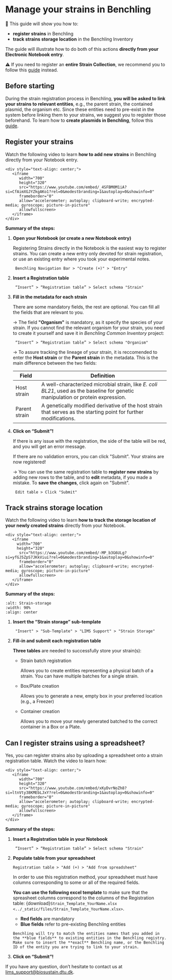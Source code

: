 # Manage your strains in Benchling

 🎯 This guide will show you how to:
 - **register strains** in Benchling
 - **track strains storage location** in the Benchling Inventory

The guide will illustrate how to do both of this actions **directly from your Electronic Notebook entry**.

 
⚠️ If you need to register an **entire Strain Collection**, we recommend you to follow this [guide](strain_collection.md) instead.

## Before starting

During the strain registration process in Benchling, **you will be asked to link your strains to relevant entities**, e.g., the parent strain, the contained plasmid, the organism etc.
Since these entities need to pre-exist in the system before linking them to your strains, we suggest you to register those beforehand. 
To learn how to **create plasmids in Benchling**, follow this [guide](sequence_creation.md). 

## Register your strains
Watch the following video to learn **how to add new strains** in Benchling directly from your Notebook entry.

````{raw} html
<div style="text-align: center;">
   <iframe 
      width="700" 
      height="320" 
      src="https://www.youtube.com/embed/_4SFBM0M1iA?si=CfAimXGJYZkgAKo1?rel=0&modestbranding=1&autoplay=0&showinfo=0" 
      frameborder="0" 
      allow="accelerometer; autoplay; clipboard-write; encrypted-media; gyroscope; picture-in-picture" 
      allowfullscreen>
   </iframe>
</div>
````
**Summary of the steps:**

1. **Open your Notebook (or create a new Notebook entry)**

    Registering Strains directly in the Notebook is the easiest way to register strains. 
    You can create a new entry only devoted for strain registration, or use an existing entry where you took your experimental notes.
        
        Benchling Navigation Bar > "Create (+)" > "Entry"
        

2. **Insert a Registration table**

        “Insert” > “Registration table” > Select schema "Strain"

3. **Fill in the metadata for each strain**

    There are some mandatory fields, the rest are optional. You can fill all the fields that are relevant to you. 

    → The field **"Organism"** is mandatory, as it specify the species of your strain.
    If you cannot find the relevant organism for your strain, you need to create it yourself and save it in *Benchling Common Inventory* project:
    
        “Insert” > “Registration table” > Select schema "Organism"

    → To assure tracking the lineage of your strain, it is reccomended to enter the **Host strain** or the **Parent strain** in the metadata. This is the main difference between the two fields:
        
   |Field         |Definition   |
    |--------------|-------------|
    |Host strain   |A well-characterized microbial strain, like *E. coli BL21*, used as the baseline for genetic manipulation or protein expression.   |
    |Parent strain |A genetically modified derivative of the host strain that serves as the starting point for further modifications.   |

4. **Click on “Submit”!**

    If there is any issue with the registration, the side of the table will be red, and you will get an error message. 

    If there are no validation errors, you can click "Submit". Your strains are now registered!

    → You can use the same registration table to **register new strains** by adding new rows to the table, and to **edit** metadata, if you made a mistake. To **save the changes**, click again on "Submit". 

        Edit table > Click "Submit"

## Track strains storage location

Watch the following video to learn **how to track the storage location of your newly created strains** directly from your Notebook.

````{raw} html
<div style="text-align: center;">
   <iframe 
     width="700"
     height="320" 
      src="https://www.youtube.com/embed/-MP_b3G6ULg?si=yfGJ5ZpS7JKkViui?rel=0&modestbranding=1&autoplay=0&showinfo=0" 
      frameborder="0" 
      allow="accelerometer; autoplay; clipboard-write; encrypted-media; gyroscope; picture-in-picture" 
      allowfullscreen>
   </iframe>
</div>
````
**Summary of the steps:**

````{figure} ../_static/images/store-a-strain-v2.png
:alt: Strain-storage
:width: 90%
:align: center

````

1. **Insert the “Strain storage” sub-template**

        "Insert" > "Sub-Template" > "LIMS Support" > "Strain Storage"

2. **Fill-in and submit each registration table** 

    **Three tables** are needed to successfully store your strain(s):

    - Strain batch registration

        Allows you to create entities representing a physical batch of a strain. You can have multiple batches for a single strain.

    - Box/Plate creation

        Allows you to generate a new, empty box in your preferred location (e.g., a Freezer)

    -  Container creation

        Allows you to move your newly generated batched to the correct container in a Box or a Plate.


## Can I register strains using a spreadsheet?
Yes, you can register strains also by uploading a spreadsheet onto a strain registration table. Watch the video to learn how:

````{raw} html
<div style="text-align: center;">
   <iframe 
      width="700" 
      height="320" 
      src="https://www.youtube.com/embed/xKyDvrNoZh8?si=ltnVty38KMEbLJxY?rel=0&modestbranding=1&autoplay=0&showinfo=0" 
      frameborder="0" 
      allow="accelerometer; autoplay; clipboard-write; encrypted-media; gyroscope; picture-in-picture" 
      allowfullscreen>
   </iframe>
</div>
````

**Summary of the steps:**

1. **Insert a Registration table in your Notebook**

        “Insert” > “Registration table” > Select schema "Strain"

2. **Populate table from your spreadsheet**

       Registration table > "Add (+) > "Add from spreadsheet" 

    In order to use this registration method, your spreadsheet must have columns corresponding to some or all of the required fields. 

    **You can use the following excel template** to make sure that the spreasheet columns correspond to the columns of the Registration table: {download}`Strain_Template_YourName.xlsx <../_static/files/Strain_Template_YourName.xlsx>`.
    - **Red fields** are mandatory
    - **Blue fields** refer to pre-existing Benchling entities


    ```{caution}
    Benchling will try to match the entities names that you added in the **blue fields** to existing entities in the Benchling registry. Make sure to insert the **exact** Benchling name, or the Benchling ID of the entity you are trying to link to your strain.
    ```

3. **Click on “Submit”!**

If you have any question, don’t hesitate to contact us at [lims_support@biosustain.dtu.dk](mailto:lims_support@biosustain.dtu.dk).
